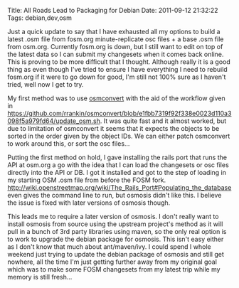 Title: All Roads Lead to Packaging for Debian
Date: 2011-09-12 21:32:22
Tags: debian,dev,osm

Just a quick update to say that I have exhausted all my options to build a latest .osm file from fosm.org minute-replicate osc files + a base .osm file from osm.org. Currently fosm.org is down, but I still want to edit on top of the latest data so I can submit my changesets when it comes back online. This is proving to be more difficult that I thought. Although really it is a good thing as even though I've tried to ensure I have everything I need to rebuild fosm.org if it were to go down for good, I'm still not 100% sure as I haven't tried, well now I get to try.

My first method was to use <a href="http://m.m.i24.cc/osmconvert.c">osmconvert</a> with the aid of the workflow given in <a href="https://github.com/rrankin/osmconvert/blob/e1fbb7319f92f338e0023d110a3098f5a979fd64/update_osm.sh">https://github.com/rrankin/osmconvert/blob/e1fbb7319f92f338e0023d110a3098f5a979fd64/update_osm.sh</a>. It was quite fast and it almost worked, but due to limitation of osmconvert it seems that it expects the objects to be sorted in the order given by the object IDs. We can either patch osmconvert to work around this, or sort the osc files...

Putting the first method on hold, I gave installing the rails port that runs the API at osm.org a go with the idea that I can load the changesets or osc files directly into the API or DB. I got it installed and got to the step of loading in my starting OSM .osm file from before the FOSM fork. <a href="http://wiki.openstreetmap.org/wiki/The_Rails_Port#Populating_the_database">http://wiki.openstreetmap.org/wiki/The_Rails_Port#Populating_the_database</a> even gives the command line to run, but osmosis didn't like this. I believe the issue is fixed with later versions of osmosis though.

This leads me to require a later version of osmosis. I don't really want to install osmosis from source using the upstream project's method as it will pull in a bunch of 3rd party libraries using maven, so the only real option is to work to upgrade the debian package for osmosis. This isn't easy either as I don't know that much about ant/maven/ivy. I could spend I whole weekend just trying to update the debian package of osmosis and still get nowhere, all the time I'm just getting further away from my original goal which was to make some FOSM changesets from my latest trip while my memory is still fresh...
